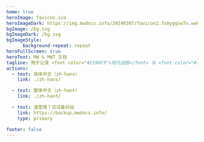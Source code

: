 ```yaml
---
home: true
heroImage: favicon.ico
heroImageDark: https://img.mwdocs.info/20240307/favicon2.7smygqvw7x.webp
bgImage: /bg.svg
bgImageDark: /bg.svg
bgImageStyle:
      background-repeat: repeat
heroFullScreen: true
heroText: MW & MWT 文档
tagline: 用于记录 <font color="#2196F3">现代战舰</font> 与 <font color="#fb8b05">现代战争：坦克</font> 内容的文档网站 🍂
actions:
  - text: 简体中文（zh-hans）
    link: ./zh-hans/

  - text: 繁体中文（zh-hant）
    link: ./zh-hant/

  - text: 速度慢？试试备份站
    link: https://backup.mwdocs.info/
    type: primary

footer: false
---
```


